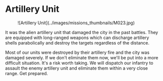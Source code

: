 # Artillery Unit

<figure markdown>
![Artillery Unit](../images/missions_thumbnails/M023.jpg)
</figure>

It was the alien artillery unit that damaged the city in the past battles. They are equipped with long-ranged weapons which can discharge artillery shells parabolically and destroy the targets regardless of the distance.

Most of our units were destroyed by their artillery fire and the city was damaged severely. If we don't eliminate them now, we'll be put into a more difficult situation.
It's a risk worth taking. We will dispatch our infantry to assault the enemy artillery unit and eliminate them within a very close range. Get prepared.
